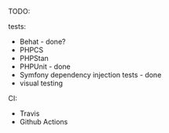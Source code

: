 TODO:

tests:
- Behat - done?
- PHPCS
- PHPStan
- PHPUnit - done
- Symfony dependency injection tests - done
- visual testing

CI:
- Travis
- Github Actions